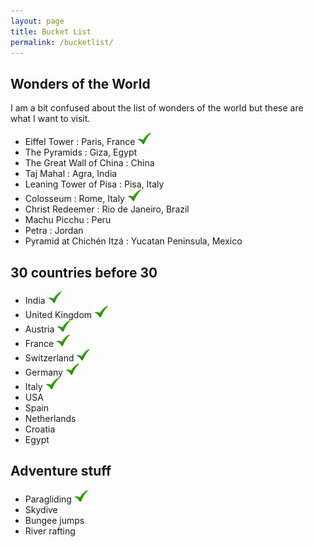```yaml
---
layout: page
title: Bucket List
permalink: /bucketlist/
---
```


## Wonders of the World

I am a bit confused about the list of wonders of the world but these are what I want to visit.

- Eiffel Tower : Paris, France ![](/images/tick-mark.png "Done")
- The Pyramids : Giza, Egypt [](/images/tick-mark.png "Done")
- The Great Wall of China : China [](/images/tick-mark.png "Done")
- Taj Mahal : Agra, India [](/images/tick-mark.png "Done")
- Leaning Tower of Pisa : Pisa, Italy[](/images/tick-mark.png "Done")
- Colosseum : Rome, Italy ![](/images/tick-mark.png "Done")
- Christ Redeemer : Rio de Janeiro, Brazil [](/images/tick-mark.png "Done")
- Machu Picchu : Peru [](/images/tick-mark.png "Done")
- Petra : Jordan [](/images/tick-mark.png "Done")
- Pyramid at Chichén Itzá : Yucatan Peninsula, Mexico [](/images/tick-mark.png "Done")

## 30 countries before 30

- India ![](/images/tick-mark.png "Done")
- United Kingdom ![](/images/tick-mark.png "Done")
- Austria ![](/images/tick-mark.png "Done")
- France ![](/images/tick-mark.png "Done")
- Switzerland ![](/images/tick-mark.png "Done")
- Germany ![](/images/tick-mark.png "Done")
- Italy ![](/images/tick-mark.png "Done")
- USA
- Spain
- Netherlands
- Croatia
- Egypt


## Adventure stuff

- Paragliding ![](/images/tick-mark.png "Done")
- Skydive
- Bungee jumps
- River rafting
